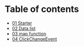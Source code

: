 # Table of contents

* [01 Starter](README.md)
* [02 Data list](02-data-list.md)
* [03 map function](03-map-function.md)
* [04 ClickChangeEvent](04-clickchangeevent.md)

